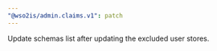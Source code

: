 ```yaml
---
"@wso2is/admin.claims.v1": patch
---
```


Update schemas list after updating the excluded user stores.
